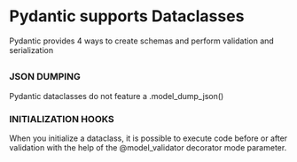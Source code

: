 # Pydantic supports Dataclasses

Pydantic provides 4 ways to create schemas and perform validation and serialization
## 



### JSON DUMPING

Pydantic dataclasses do not feature a .model_dump_json()





### INITIALIZATION HOOKS

When you initialize a dataclass, it is possible to execute code before or after validation with the help of the @model_validator decorator mode parameter.

